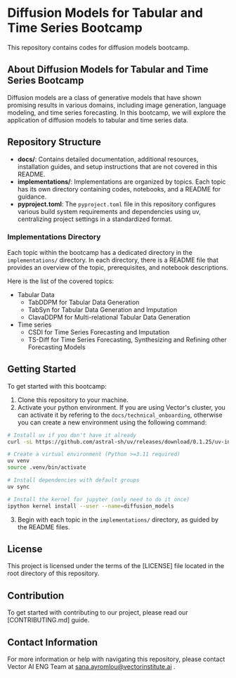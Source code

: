 # Diffusion Models for Tabular and Time Series Bootcamp

This repository contains codes for diffusion models bootcamp.

## About Diffusion Models for Tabular and Time Series Bootcamp

Diffusion models are a class of generative models that have shown promising results in various domains, including image generation, language modeling, and time series forecasting. In this bootcamp, we will explore the application of diffusion models to tabular and time series data.

## Repository Structure

- **docs/**: Contains detailed documentation, additional resources, installation guides, and setup instructions that are not covered in this README.
- **implementations/**: Implementations are organized by topics. Each topic has its own directory containing codes, notebooks, and a README for guidance.
- **pyproject.toml**: The `pyproject.toml` file in this repository configures various build system requirements and dependencies using uv, centralizing project settings in a standardized format.


### Implementations Directory

Each topic within the bootcamp has a dedicated directory in the `implementations/` directory. In each directory, there is a README file that provides an overview of the topic, prerequisites, and notebook descriptions.

Here is the list of the covered topics:
- Tabular Data
  - TabDDPM for Tabular Data Generation
  - TabSyn for Tabular Data Generation and Imputation
  - ClavaDDPM for Multi-relational Tabular Data Generation
- Time series
  - CSDI for Time Series Forecasting and Imputation
  - TS-Diff for Time Series Forecasting, Synthesizing and Refining other Forecasting Models

## Getting Started

To get started with this bootcamp:
1. Clone this repository to your machine.
2. Activate your python environment. If you are using Vector's cluster, you can activate it by refering to the `docs/technical_onboarding`, otherwise you can create a new environment using the following command:
```bash
# Install uv if you don't have it already
curl -sL https://github.com/astral-sh/uv/releases/download/0.1.25/uv-installer.sh | bash

# Create a virtual environment (Python >=3.11 required)
uv venv
source .venv/bin/activate

# Install dependencies with default groups
uv sync

# Install the kernel for jupyter (only need to do it once)
ipython kernel install --user --name=diffusion_models
```
3. Begin with each topic in the `implementations/` directory, as guided by the README files.

## License
This project is licensed under the terms of the [LICENSE] file located in the root directory of this repository.

## Contribution
To get started with contributing to our project, please read our [CONTRIBUTING.md] guide.

## Contact Information

For more information or help with navigating this repository, please contact Vector AI ENG Team at sana.ayromlou@vectorinstitute.ai .
